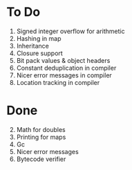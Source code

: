 # To Do

1. Signed integer overflow for arithmetic
7. Hashing in map
8. Inheritance
9. Closure support
10. Bit pack values & object headers
11. Constant deduplication in compiler
12. Nicer error messages in compiler
13. Location tracking in compiler

# Done

2. Math for doubles
3. Printing for maps
4. Gc
5. Nicer error messages
6. Bytecode verifier